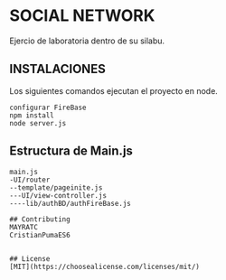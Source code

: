 # SOCIAL NETWORK

Ejercio de laboratoria dentro de su silabu.

## INSTALACIONES

Los siguientes comandos ejecutan el proyecto en node.

```nodejs
configurar FireBase
npm install
node server.js
```

## Estructura de Main.js

```
main.js
-UI/router
--template/pageinite.js
---UI/view-controller.js
----lib/authBD/authFireBase.js

## Contributing
MAYRATC
CristianPumaES6


## License
[MIT](https://choosealicense.com/licenses/mit/)